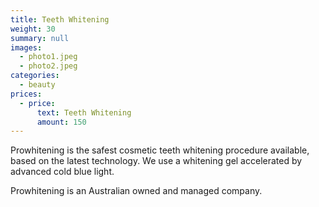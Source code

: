 ```yaml
---
title: Teeth Whitening
weight: 30
summary: null
images:
  - photo1.jpeg
  - photo2.jpeg
categories:
  - beauty
prices:
  - price:
      text: Teeth Whitening
      amount: 150
---
```

Prowhitening is the safest cosmetic teeth whitening procedure available, based on the latest technology. We use a whitening gel accelerated by advanced cold blue light.

Prowhitening is an Australian owned and managed company.
